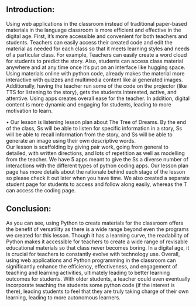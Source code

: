 ## Introduction:

Using web applications in the classroom instead of traditional paper-based materials in the language classroom is more efficient and effective in the digital age. First, it’s more accessible and convenient for both teachers and students. Teachers can easily access their created code and edit the material as needed for each class so that it meets learning styles and needs of a particular class. For example, Teachers can easily create a word cloud for students to predict the story. Also, students can access class material anywhere and at any time once it’s put on an interface like hugging space. Using materials online with python code, already makes the material more interactive with quizzes and multimedia content like ai generated images. Additionally, having the teacher run some of the code on the projector (like TTS for listening to the story), gets the students interested, active, and attentive. Using apps creates overall ease for the teacher. In addition, digital content is more dynamic and engaging for students, leading to more motivation to learn. 

•	Our lesson is listening lesson plan about The Tree of Dreams. By the end of the class, Ss will be able to listen for specific information in a story, Ss will be able to recall information from the story, and Ss will be able to generate an image using their own descriptive words. 
<br>Our lesson is scaffolding by giving pair work, going from general to detailed, with written directions, and lots of repetition as well as modelling from the teacher. We have 5 apps meant to give the Ss a diverse number of interactions with the different types of python coding apps. Our lesson plan page has more details about the rationale behind each stage of the lesson so please check it out later when you have time. We also created a separate student page for students to access and follow along easily, whereas the T can access the coding page.

## Conclusion: 

As you can see, using Python to create materials for the classroom offers the benefit of versatility as there is a wide range beyond even the programs we created for this lesson. Though it has a learning curve, the readability of Python makes it accessible for teachers to create a wide range of revisable educational materials so that class never becomes boring. In a digital age, it is crucial for teachers to constantly evolve with technology use. Overall, using web applications and Python programming in the classroom can significantly enhance the efficiency, effectiveness, and engagement of teaching and learning activities, ultimately leading to better learning outcomes for students. With older students, a teacher could even eventually incorporate teaching the students some python code (if the interest is there), leading students to feel that they are truly taking charge of their own learning, leading to more autonomous learners.
